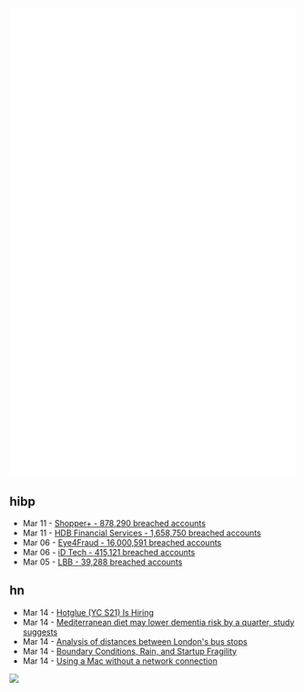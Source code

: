 ![Metrics](https://raw.githubusercontent.com/phixion/phixion/master/metrics.svg)

## hibp

<!--
for https://github.com/phixion/phixion/blob/main/.github/workflows/feeds.yml
-->
<!--START_SECTION:haveibeenpwnd-->
- Mar 11 - [Shopper+ - 878,290 breached accounts](https://haveibeenpwned.com/PwnedWebsites#ShopperPlus)
- Mar 11 - [HDB Financial Services - 1,658,750 breached accounts](https://haveibeenpwned.com/PwnedWebsites#HDBFinancialServices)
- Mar 06 - [Eye4Fraud - 16,000,591 breached accounts](https://haveibeenpwned.com/PwnedWebsites#Eye4Fraud)
- Mar 06 - [iD Tech - 415,121 breached accounts](https://haveibeenpwned.com/PwnedWebsites#iDTech)
- Mar 05 - [LBB - 39,288 breached accounts](https://haveibeenpwned.com/PwnedWebsites#LBB)
<!--END_SECTION:haveibeenpwnd-->

## hn

<!--
for https://github.com/phixion/phixion/blob/main/.github/workflows/feeds.yml
-->
<!--START_SECTION:hn-->
- Mar 14 - [Hotglue (YC S21) Is Hiring](https://www.ycombinator.com/companies/hotglue/jobs/aSSnalB-senior-integrations-engineer)
- Mar 14 - [Mediterranean diet may lower dementia risk by a quarter, study suggests](https://www.theguardian.com/society/2023/mar/14/mediterranean-diet-may-lower-dementia-risk-by-a-quarter-study-suggests)
- Mar 14 - [Analysis of distances between London&#x27;s bus stops](https://www.michalpaszkiewicz.co.uk/blog/busdistributions/index.html)
- Mar 14 - [Boundary Conditions, Rain, and Startup Fragility](https://www.analogmantra.com/blog/2023-02-27-fragility-and-boundary-conditions/)
- Mar 14 - [Using a Mac without a network connection](https://eclecticlight.co/2023/03/14/using-a-mac-without-a-network-connection/)
<!--END_SECTION:hn-->

<!--
for https://yhype.me
-->
![](https://hit.yhype.me/github/profile?user_id=13013670)
